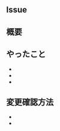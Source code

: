 ## Issue
<!-- 対応するIssue番号を記載（例：Closes #12） -->

## 概要
<!-- このPRで何を解決しようとしているか、背景や目的などを簡潔に記載 -->

## やったこと
<!-- このPRで実装・修正した内容を列挙する -->
- 
- 
- 

## 変更確認方法
<!-- ローカルでの確認方法、画面キャプチャ、手順などがあれば記載 -->
- 
- 
